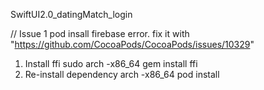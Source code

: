  SwiftUI2.0_datingMatch_login 

// Issue 1 
pod insall firebase error.
fix it with "https://github.com/CocoaPods/CocoaPods/issues/10329"

1. Install ffi
sudo arch -x86_64 gem install ffi
2. Re-install dependency
arch -x86_64 pod install
